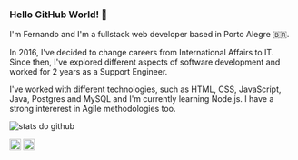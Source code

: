 ### Hello GitHub World! 👋

I'm Fernando and I'm a fullstack web developer based in Porto Alegre 🇧🇷.

In 2016, I've decided to change careers from International Affairs to IT. Since then, I've explored different aspects of software development and worked for 2 years as a Support Engineer.

I've worked with different technologies, such as HTML, CSS, JavaScript, Java, Postgres and MySQL and I'm currently learning Node.js. I have a strong intererest in Agile methodologies too.

<img src="https://github-readme-stats.vercel.app/api?username=fpsaraiva&show_icons=true" alt="stats do github"/> 

<a href="https://twitter.com/fpsaraiva" target="blank"><img align="center" src="https://cdn.jsdelivr.net/npm/simple-icons@3.0.1/icons/twitter.svg" alt="twitter do fernando saraiva" height="20" width="20" /></a>
<a href="https://linkedin.com/in/fpsaraiva" target="blank"><img align="center" src="https://cdn.jsdelivr.net/npm/simple-icons@3.0.1/icons/linkedin.svg" alt="linkedin do fernando saraiva" height="20" width="20" /></a>
<!--
**fpsaraiva/fpsaraiva** is a ✨ _special_ ✨ repository because its `README.md` (this file) appears on your GitHub profile.

Here are some ideas to get you started:

- 🔭 I’m currently working on ...
- 🌱 I’m currently learning ...
- 👯 I’m looking to collaborate on ...
- 🤔 I’m looking for help with ...
- 💬 Ask me about ...
- 📫 How to reach me: ...
- 😄 Pronouns: ...
- ⚡ Fun fact: ...
-->
